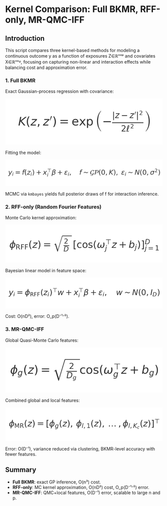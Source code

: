 # Kernel Comparison: Full BKMR, RFF-only, MR-QMC-IFF

## Introduction

This script compares three kernel-based methods for modeling a continuous outcome y as a function of exposures Z∈ℝⁿˣᵖ and covariates X∈ℝⁿˣᵠ, focusing on capturing non-linear and interaction effects while balancing cost and approximation error.

### 1. Full BKMR

Exact Gaussian-process regression with covariance:

![Gaussian Kernel](eq_images/kernel.png)

Fitting the model:

![Full BKMR Model](eq_images/full_model.png)

MCMC via `kmbayes` yields full posterior draws of f for interaction inference.

### 2. RFF-only (Random Fourier Features)

Monte Carlo kernel approximation:

![RFF Map](eq_images/rff_map.png)

Bayesian linear model in feature space:

![RFF Linear Model](eq_images/rff_lin.png)

Cost: O(nD²), error: O_p(D⁻¹ᐟ²).

### 3. MR-QMC-IFF

Global Quasi-Monte Carlo features:

![MR Global](eq_images/mr_global.png)

Combined global and local features:

![MR Combined](eq_images/mr_combined.png)

Error: O(D⁻¹), variance reduced via clustering, BKMR-level accuracy with fewer features.

## Summary

- **Full BKMR**: exact GP inference, O(n³) cost.
- **RFF-only**: MC kernel approximation, O(nD²) cost, O_p(D⁻¹ᐟ²) error.
- **MR-QMC-IFF**: QMC+local features, O(D⁻¹) error, scalable to large n and p.
